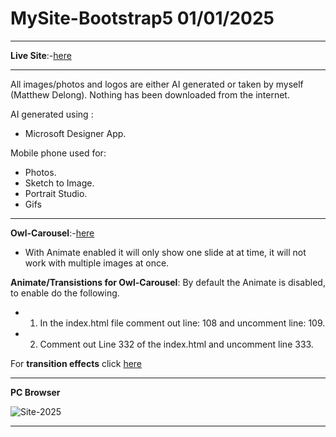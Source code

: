 # MySite-Bootstrap5 01/01/2025

---

**Live Site**:-[here](https://matthews-world.netlify.app/)

---

All images/photos and logos are either AI generated or taken by myself (Matthew Delong). 
Nothing has been downloaded from the internet.

AI generated using : 
- Microsoft Designer App.

Mobile phone used for: 
- Photos.
- Sketch to Image.
- Portrait Studio.
- Gifs

---

**Owl-Carousel**:-[here](https://owlcarousel2.github.io/OwlCarousel2/)
- With Animate enabled it will only show one slide at at time, it will not work with multiple images at once.

**Animate/Transistions for Owl-Carousel**:
By default the Animate is disabled, to enable do the following.
- 1. In the index.html file comment out line: 108 and uncomment line: 109.
- 2. Comment out Line 332 of the index.html and uncomment line 333.

For **transition effects** click [here](https://animate.style/)

---

**PC Browser** 

![Site-2025](https://github.com/user-attachments/assets/3aecfb8a-8917-44b2-a8c6-6553a19fe215)

---







